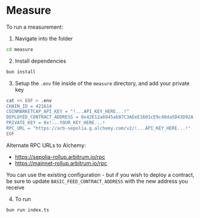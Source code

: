 # Measure

To run a measurement:

1. Navigate into the folder

```bash
cd measure
```

2. Install dependencies

```bash
bun install
```

3. Setup the `.env` file inside of the `measure` directory, and add your
private key

```bash
cat << EOF > .env
CHAIN_ID = 421614
COINMARKETCAP_API_KEY = "!...API_KEY_HERE...!"
DEPLOYED_CONTRACT_ADDRESS = 0x42E12a6945ab87C3AEeE1601cE9c40da5D43D92A
PRIVATE_KEY = 0x!...YOUR_KEY_HERE...!
RPC_URL = "https://arb-sepolia.g.alchemy.com/v2/!...API_KEY_HERE...!"
EOF
```

Alternate RPC URLs to Alchemy:
- https://sepolia-rollup.arbitrum.io/rpc
- https://mainnet-rollup.arbitrum.io/rpc

You can use the existing configuration - but if you wish to deploy a contract,
be sure to update `BASIC_FEED_CONTRACT_ADDRESS` with the new address you receive

4. To run

```bash
bun run index.ts
```
